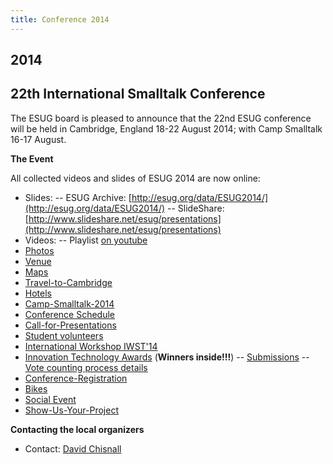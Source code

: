 ```yaml
---
title: Conference 2014
---
```


## 2014
## 22th International Smalltalk Conference

The ESUG board is pleased to announce that the 22nd ESUG conference will be held in Cambridge, England 18-22 August 2014; with Camp Smalltalk 16-17 August.


**The Event**

All collected videos and slides of ESUG 2014 are now online:

- Slides:
-- ESUG Archive: [http://esug.org/data/ESUG2014/](http://esug.org/data/ESUG2014/)
-- SlideShare: [http://www.slideshare.net/esug/presentations](http://www.slideshare.net/esug/presentations)
- Videos:
-- Playlist [on youtube](https://www.youtube.com/playlist?list=PLJ5nSnWzQXi_6yyRLsMMBqG8YlwfhvB0X)
- [Photos](photo.html)
- [Venue](venue.html)
- [Maps](maps2014.html)
- [Travel-to-Cambridge](travelToCambridge.html)
- [Hotels](hotels.html)
- [Camp-Smalltalk-2014](campSmalltalk.html)
- [Conference Schedule](conferenceSchedule.html)
- [Call-for-Presentations](call2014.html)
- [Student volunteers](callForStudents2014.html)
- [International Workshop IWST'14](cfpIWST2014.html)
- [Innovation Technology Awards](innovationAwards2014.html) (**Winners inside!!!**)
-- [Submissions](submissions2014.html)
-- [Vote counting process details](../process_details.html)
- [Conference-Registration](confRegistration.html)
- [Bikes](bikes.html)
- [Social Event](socialEvent2014.html)
- [Show-Us-Your-Project](showProject.html)


**Contacting the local organizers**

- Contact: [David Chisnall](http://www.cl.cam.ac.uk/~dc552/)
